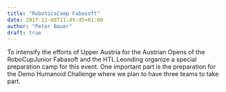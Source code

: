 ```yaml
---
title: "RoboticsCamp Fabasoft"
date: 2017-12-08T21:49:45+01:00
author: "Peter Bauer"
draft: true
---
```

To intensify the efforts of Upper Austria for the Austrian Opens of the RoboCupJunior Fabasoft and the HTL Leonding organize a special preparation camp for this event. One important part is the preparation for the Demo Humanoid Challenge where we plan to have three teams to take part.
